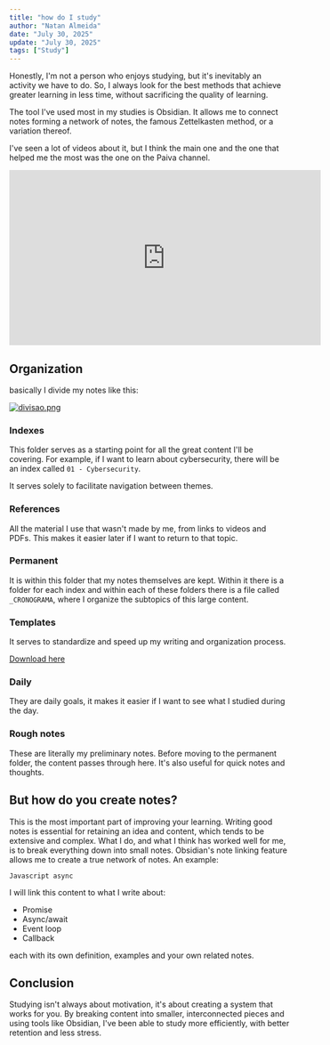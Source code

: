 ```yaml
---
title: "how do I study"
author: "Natan Almeida"
date: "July 30, 2025"
update: "July 30, 2025"
tags: ["Study"]
---
```


Honestly, I'm not a person who enjoys studying, but it's inevitably an activity we have to do. So, I always look for the best methods that achieve greater learning in less time, without sacrificing the quality of learning.

The tool I've used most in my studies is Obsidian. It allows me to connect notes forming a network of notes, the famous Zettelkasten method, or a variation thereof.

I've seen a lot of videos about it, but I think the main one and the one that helped me the most was the one on the Paiva channel.

<iframe width="560" height="315" src="https://www.youtube.com/watch?v=un4Pbihif2Y&ab_channel=Paiva" frameborder="0" allowfullscreen></iframe>


## Organization

basically I divide my notes like this:

[![divisao.png](https://i.postimg.cc/Njkks39S/Captura-de-tela-de-2025-07-30-13-39-51.png)](https://postimg.cc/hXhdM301)

### Indexes

This folder serves as a starting point for all the great content I'll be covering. For example, if I want to learn about cybersecurity, there will be an index called `01 - Cybersecurity`. 

It serves solely to facilitate navigation between themes.

### References

All the material I use that wasn't made by me, from links to videos and PDFs. This makes it easier later if I want to return to that topic.

### Permanent

It is within this folder that my notes themselves are kept. Within it there is a folder for each index and within each of these folders there is a file called `_CRONOGRAMA`, where I organize the subtopics of this large content.

### Templates

It serves to standardize and speed up my writing and organization process.

<a href="https://mega.nz/file/Yb4ACJTT#Tl9UyCs_eGLGjFkFUB1iQKl45G-eSUIuvAkBs-wmev0">Download here</a>

### Daily

They are daily goals, it makes it easier if I want to see what I studied during the day.

### Rough notes

These are literally my preliminary notes. Before moving to the permanent folder, the content passes through here. It's also useful for quick notes and thoughts.


## But how do you create notes?

This is the most important part of improving your learning. Writing good notes is essential for retaining an idea and content, which tends to be extensive and complex.
What I do, and what I think has worked well for me, is to break everything down into small notes. Obsidian's note linking feature allows me to create a true network of notes. An example:

`Javascript async`

I will link this content to what I write about:
- Promise
- Async/await
- Event loop
- Callback

each with its own definition, examples and your own related notes.


## Conclusion

Studying isn't always about motivation, it's about creating a system that works for you. By breaking content into smaller, interconnected pieces and using tools like Obsidian, I've been able to study more efficiently, with better retention and less stress.